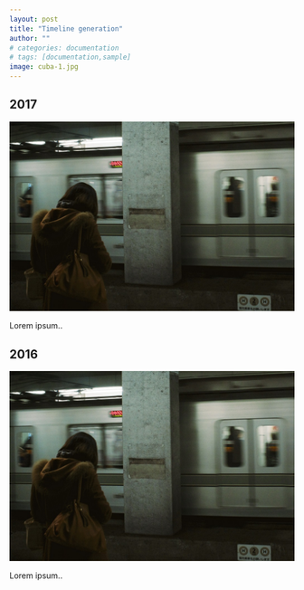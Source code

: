 ```yaml
---
layout: post
title: "Timeline generation"
author: ""
# categories: documentation
# tags: [documentation,sample]
image: cuba-1.jpg
---
```

<!-- Code from https://www.w3schools.com/howto/howto_css_timeline.asp -->

<!-- Access this page using http://127.0.0.1:4000/timeline-page
Play around with the CSS and formatting -->


<!-- https://openaccess-api.clevelandart.org/api/creators/24407 -->

<div class="timeline">
  <div class="timelinecontainer timelineleft">
    <div class="timelinecontent">
      <h2>2017</h2>
      <img src="assets/img/city-1.jpg">
      <p>Lorem ipsum..</p>
    </div>
  </div>
  <div class="timelinecontainer timelineright">
    <div class="timelinecontent">
      <h2>2016</h2>
      <img src="assets/img/city-1.jpg">
      <p>Lorem ipsum..</p>
    </div>
  </div>
</div>




<script src="assets/my-script.js"></script>



<!-- <div id = "output"> </div>
   <button onclick = "getData()"> get data using Axios </button>
   
   

<script>
    async function getData() {
        const response = await fetch("http://example.com/movies.json", {
            mode: 'no-cors'
        });
        const movies = await response.json();
        console.log(movies);
    }
   </script> -->


   <!-- let output = document.getElementById('output');
      async function getData() {
         let response = await
         axios.get("https://jsonplaceholder.typicode.com/todos/1")
         for (let key in response.data) {
            output.innerHTML += key + " - " + response.data[key] + "<br/>";
         }
      } -->
